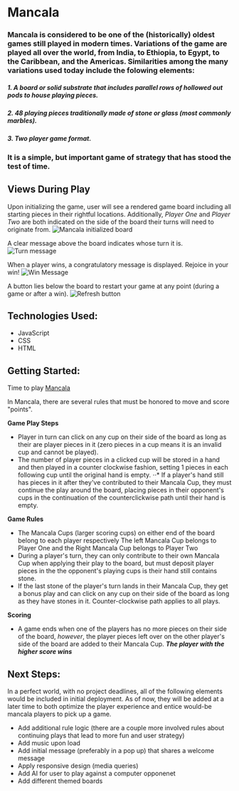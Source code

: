 # Mancala
### Mancala is considered to be one of the (historically) oldest games still played in modern times. Variations of the game are played all over the world, from India, to Ethiopia, to Egypt, to the Caribbean, and the Americas. Similarities among the many variations used today include the folowing elements:
##### 1. A board or solid substrate that includes parallel rows of hollowed out pods to house playing pieces.
##### 2. 48 playing pieces traditionally made of stone or glass (most commonly marbles).
##### 3. Two player game format.
### It is a simple, but important game of strategy that has stood the test of time.




## Views During Play
Upon initializing the game, user will see a rendered game board including all starting pieces in their rightful locations. Additionally, *Player One* and *Player Two* are both indicated on the side of the board their turns will need to originate from.
![Mancala initialized board](https://i.imgur.com/qWlOpDo.png)

A clear message above the board indicates whose turn it is.
![Turn message](https://i.imgur.com/fXg7jSd.png)

When a player wins, a congratulatory message is displayed. Rejoice in your win!
![Win Message](https://i.imgur.com/h3Yz3MZ.png)

A button lies below the board to restart your game at any point (during a game or after a win).
![Refresh button](https://i.imgur.com/bSlCGJ7.png)




## Technologies Used:
- JavaScript
- CSS
- HTML




## Getting Started:
Time to play [Mancala](https://slrosky.github.io/mancala-game-project/)

In Mancala, there are several rules that must be honored to move and score "points".

**Game Play Steps**

- Player in turn can click on any cup on their side of the board as long as their are player pieces in it (zero pieces in a cup means it is an invalid cup and cannot be played).
- The number of player pieces in a clicked cup will be stored in a hand and then played in a counter clockwise fashion, setting 1 pieces in each following cup until  the original hand is empty.
⋅⋅* If a player's hand still has pieces in it after they've contributed to their Mancala Cup, they must continue the play around the board, placing pieces in their opponent's cups in the continuation of the counterclickwise path until their hand is empty.

**Game Rules**

- The Mancala Cups (larger scoring cups) on either end of the board belong to each player respectively
        The left Mancala Cup belongs to Player One and the Right Mancala Cup belongs to Player Two
- During a player's turn, they can only contribute to their own Mancala Cup when applying their play to the board, but must deposit player pieces in the the opponent's playing cups is their hand still contains stone.
- If the last stone of the player's turn lands in their Mancala Cup, they get a bonus play and can click on any cup on their side of the board as long as they have stones in it. Counter-clockwise path applies to all plays.

**Scoring**

- A game ends when one of the players has no more pieces on their side of the board, *however*, the player pieces left over on the other player's side of the board are added to their Mancala Cup.
__*The player with the higher score wins*__




## Next Steps:
In a perfect world, with no project deadlines, all of the following elements would be included in initial deployment. As of now, they will be added at a later time to both optimize the player experience and entice would-be mancala players to pick up a game.
- Add additional rule logic (there are a couple more involved rules about continuing plays that lead to more fun and user strategy)
- Add music upon load
- Add initial message (preferably in a pop up) that shares a welcome message
- Apply responsive design (media queries)
- Add AI for user to play against a computer opponenet
- Add different themed boards